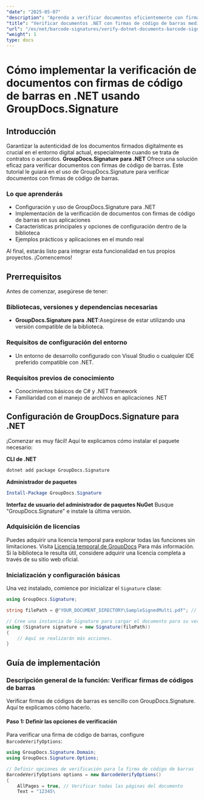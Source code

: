 ```yaml
---
"date": "2025-05-07"
"description": "Aprenda a verificar documentos eficientemente con firmas de código de barras usando GroupDocs.Signature para .NET. Esta guía abarca la configuración, la implementación y las aplicaciones prácticas."
"title": "Verificar documentos .NET con firmas de código de barras mediante GroupDocs.Signature"
"url": "/es/net/barcode-signatures/verify-dotnet-documents-barcode-signatures-groupdocs/"
"weight": 1
type: docs
---
```

# Cómo implementar la verificación de documentos con firmas de código de barras en .NET usando GroupDocs.Signature

## Introducción

Garantizar la autenticidad de los documentos firmados digitalmente es crucial en el entorno digital actual, especialmente cuando se trata de contratos o acuerdos. **GroupDocs.Signature para .NET** Ofrece una solución eficaz para verificar documentos con firmas de código de barras. Este tutorial le guiará en el uso de GroupDocs.Signature para verificar documentos con firmas de código de barras.

### Lo que aprenderás
- Configuración y uso de GroupDocs.Signature para .NET
- Implementación de la verificación de documentos con firmas de código de barras en sus aplicaciones
- Características principales y opciones de configuración dentro de la biblioteca
- Ejemplos prácticos y aplicaciones en el mundo real

Al final, estarás listo para integrar esta funcionalidad en tus propios proyectos. ¡Comencemos!

## Prerrequisitos
Antes de comenzar, asegúrese de tener:

### Bibliotecas, versiones y dependencias necesarias
- **GroupDocs.Signature para .NET**:Asegúrese de estar utilizando una versión compatible de la biblioteca.
  
### Requisitos de configuración del entorno
- Un entorno de desarrollo configurado con Visual Studio o cualquier IDE preferido compatible con .NET.
### Requisitos previos de conocimiento
- Conocimientos básicos de C# y .NET framework
- Familiaridad con el manejo de archivos en aplicaciones .NET

## Configuración de GroupDocs.Signature para .NET
¡Comenzar es muy fácil! Aquí te explicamos cómo instalar el paquete necesario:

**CLI de .NET**
```bash
dotnet add package GroupDocs.Signature
```
**Administrador de paquetes**
```powershell
Install-Package GroupDocs.Signature
```
**Interfaz de usuario del administrador de paquetes NuGet**
Busque "GroupDocs.Signature" e instale la última versión.

### Adquisición de licencias
Puedes adquirir una licencia temporal para explorar todas las funciones sin limitaciones. Visita [Licencia temporal de GroupDocs](https://purchase.groupdocs.com/temporary-license/) Para más información. Si la biblioteca le resulta útil, considere adquirir una licencia completa a través de su sitio web oficial.

### Inicialización y configuración básicas
Una vez instalado, comience por inicializar el `Signature` clase:
```csharp
using GroupDocs.Signature;

string filePath = @"YOUR_DOCUMENT_DIRECTORY\SampleSignedMulti.pdf"; // Reemplace con su ruta de archivo actual

// Cree una instancia de Signature para cargar el documento para su verificación
using (Signature signature = new Signature(filePath))
{
    // Aquí se realizarán más acciones.
}
```
## Guía de implementación
### Descripción general de la función: Verificar firmas de códigos de barras
Verificar firmas de códigos de barras es sencillo con GroupDocs.Signature. Aquí te explicamos cómo hacerlo.

#### Paso 1: Definir las opciones de verificación
Para verificar una firma de código de barras, configure `BarcodeVerifyOptions`:
```csharp
using GroupDocs.Signature.Domain;
using GroupDocs.Signature.Options;

// Definir opciones de verificación para la firma de código de barras
BarcodeVerifyOptions options = new BarcodeVerifyOptions()
{
    AllPages = true, // Verificar todas las páginas del documento
    Text = "12345\